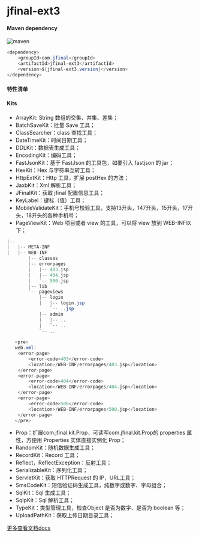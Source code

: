 # jfinal-ext3

#### Maven dependency

![maven](https://img.shields.io/maven-central/v/com.jfinal/jfinal-ext3.svg)

```java
<dependency>
    <groupId>com.jfinal</groupId>
    <artifactId>jfinal-ext3</artifactId>
    <version>${jfinal-ext3.version}</version>
</dependency>
```

#### 特性清单
#### Kits
- ArrayKit: String 数组的交集、并集、差集；
- BatchSaveKit：批量 Save 工具；
- ClassSearcher：class 查找工具；
- DateTimeKit：时间日期工具；
- DDLKit：数据表生成工具；
- EncodingKit：编码工具；
- FastJsonKit：基于 FastJson 的工具包，如要引入 fastjson 的 jar；
- HexKit：Hex 与字符串互转工具；
- HttpExtKit：Http 工具，扩展 postHex 的方法；
- JaxbKit：Xml 解析工具；
- JFinalKit：获取 jfinal 配置信息工具；
- KeyLabel：键标（值）工具；
- MobileValidateKit：手机号校验工具，支持13开头，147开头，15开头，17开头，18开头的各种手机号；
- PageViewKit：Web 项目或者 view 的工具，可以将 view 放到 WEB-INF以下；

```java
|-- 
|   |-- META-INF
|   |-- WEB-INF
 		|-- classes  
		|-- errorpages
   		|	|-- 403.jsp
		|	|-- 404.jsp
   	   	|	`-- 500.jsp
       	|-- lib
        `-- pageviews
        	|-- login
        	| 	|-- login.jsp
        		`-- ..jsp
        	|-- admin
        	|	|-- ..
        	|	`-- ..
        	`-- ..
        	
   <pre>
   web.xml:
   	<error-page>
		<error-code>403</error-code>
		<location>/WEB-INF/errorpages/403.jsp</location>
	</error-page>
	<error-page>
		<error-code>404</error-code>
		<location>/WEB-INF/errorpages/404.jsp</location>
	</error-page>
	<error-page>
		<error-code>500</error-code>
		<location>/WEB-INF/errorpages/500.jsp</location>
	</error-page>
   </pre>
```
- Prop：扩展com.jfinal.kit.Prop，可读写com.jfinal.kit.Prop的 properties 属性，方便用 Properties 实体直接实例化 Prop；
- RandomKit：随机数据生成工具；
- RecordKit：Record 工具；
- Reflect，ReflectException：反射工具；
- SerializableKit：序列化工具；
- ServletKit：获取 HTTPRequest 的 IP，URL工具；
- SmsCodeKit：短信验证码生成工具，纯数字或数字、字母组合；
- SqlKit：Sql 生成工具；
- SqlpKit：Sql 解析工具；
- TypeKit：类型管理工具，检查Object 是否为数字、是否为 boolean 等；
- UploadPathKit：获取上传日期目录工具；

[更多查看文档docs](https://e7du.github.io/jfinal-ext3/)

